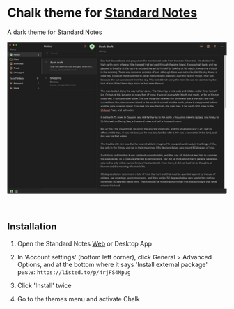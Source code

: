 # Chalk theme for [Standard Notes](https://standardnotes.org)

A dark theme for Standard Notes

![Preview](https://raw.githubusercontent.com/rpickering/sn-chalk-theme/master/preview.png)

<br>

## Installation

1. Open the Standard Notes [Web](https://app.standardnotes.org/) or Desktop App

2. In 'Account settings' (bottom left corner), click General > Advanced Options, and at the bottom where it says 'Install external package' paste:
`https://listed.to/p/4rjFS4Mpug`

3. Click 'Install' twice

4. Go to the themes menu and activate Chalk